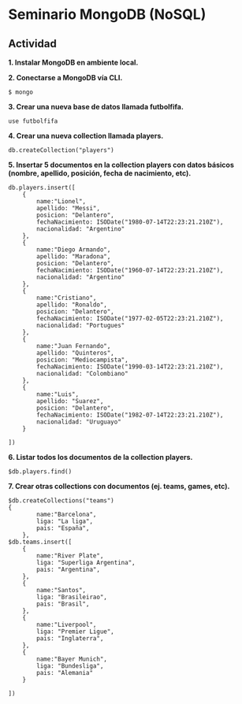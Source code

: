 # Seminario MongoDB (NoSQL)

## Actividad

**1. Instalar MongoDB en ambiente local.**

**2. Conectarse a MongoDB vía CLI.**

    $ mongo

**3. Crear una nueva base de datos llamada futbolfifa.**

    use futbolfifa

**4. Crear una nueva collection llamada players.**

    db.createCollection("players")

**5. Insertar 5 documentos en la collection players con datos básicos (nombre, apellido, posición, fecha de nacimiento, etc).**

    db.players.insert([
        {
            name:"Lionel", 
            apellido: "Messi", 
            posicion: "Delantero", 
            fechaNacimiento: ISODate("1980-07-14T22:23:21.210Z"), 
            nacionalidad: "Argentino" 
        },
        {
            name:"Diego Armando", 
            apellido: "Maradona", 
            posicion: "Delantero", 
            fechaNacimiento: ISODate("1960-07-14T22:23:21.210Z"), 
            nacionalidad: "Argentino" 
        },
        {
            name:"Cristiano", 
            apellido: "Ronaldo", 
            posicion: "Delantero", 
            fechaNacimiento: ISODate("1977-02-05T22:23:21.210Z"), 
            nacionalidad: "Portugues" 
        },
        {       
            name:"Juan Fernando", 
            apellido: "Quinteros", 
            posicion: "Mediocampista", 
            fechaNacimiento: ISODate("1990-03-14T22:23:21.210Z"), 
            nacionalidad: "Colombiano" 
        },
        {
            name:"Luis", 
            apellido: "Suarez", 
            posicion: "Delantero", 
            fechaNacimiento: ISODate("1982-07-14T22:23:21.210Z"), 
            nacionalidad: "Uruguayo" 
        }

    ])


**6. Listar todos los documentos de la collection players.**

    $db.players.find()

**7. Crear otras collections con documentos (ej. teams, games, etc).**

    $db.createCollections("teams")
    {
            name:"Barcelona", 
            liga: "La liga", 
            pais: "España", 
        },
    $db.teams.insert([
        {
            name:"River Plate", 
            liga: "Superliga Argentina", 
            pais: "Argentina", 
        },
        {
            name:"Santos", 
            liga: "Brasileirao", 
            pais: "Brasil", 
        },
        {
            name:"Liverpool", 
            liga: "Premier Ligue", 
            pais: "Inglaterra", 
        },
        {
            name:"Bayer Munich", 
            liga: "Bundesliga", 
            pais: "Alemania" 
        }

    ])